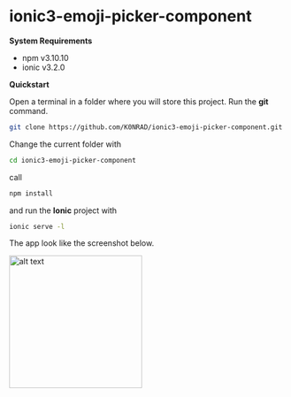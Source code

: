 # ionic3-emoji-picker-component

**System Requirements**
- npm v3.10.10
- ionic v3.2.0


**Quickstart**

Open a terminal in a folder where you will store this project. Run the **git** command.

```bash
git clone https://github.com/K0NRAD/ionic3-emoji-picker-component.git
```

Change the current folder with

```bash
cd ionic3-emoji-picker-component
```

call

```bash
npm install
```
and run the **Ionic** project with

```bash
ionic serve -l
```
The app look like the screenshot below.

<img src="https://cloud.githubusercontent.com/assets/3606037/26596873/7b16a3ae-4570-11e7-80cf-a60b7480dff2.png" alt="alt text" width="240px">
